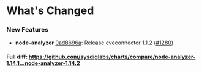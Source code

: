 # What's Changed

### New Features
- **node-analyzer** [0ad8696a](https://github.com/sysdiglabs/charts/commit/0ad8696a0b38d2564121e6e798589f568e3547a8): Release eveconnector 1.1.2 ([#1280](https://github.com/sysdiglabs/charts/issues/1280))
#### Full diff: https://github.com/sysdiglabs/charts/compare/node-analyzer-1.14.1...node-analyzer-1.14.2
